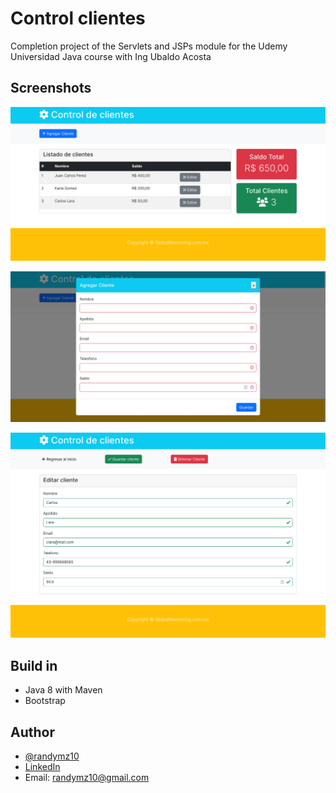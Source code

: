 # Control clientes
Completion project of the Servlets and JSPs module for the Udemy Universidad Java course with Ing Ubaldo Acosta

## Screenshots

![](img/image1.png)

![](img/image2.png)

![](img/image3.png)

## Build in 

- Java 8 with Maven
- Bootstrap

## Author

- [@randymz10](https://github.com/randymz10)
- [LinkedIn](https://linkedin.com/in/randymz10)
- Email: randymz10@gmail.com